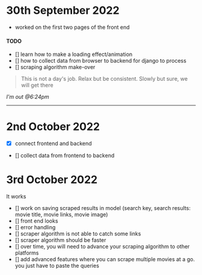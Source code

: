 # 30th September 2022
* worked on the first two pages of the front end

#### TODO
- []  learn how to make a loading effect/animation
- []  how to collect data from browser to backend for django to process
- []  scraping algorithm make-over

> This is not a day's job. Relax but be consistent. Slowly but sure, we will get there

_I'm out @6:24pm_

---
# 2nd October 2022
- [x] connect frontend and backend
- [] collect data from frontend to backend

# 3rd October 2022
It works
- [] work on saving scraped results in model (search key, search results: movie title, movie links, movie image)
- [] front end looks
- [] error handling
- [] scraper algorithm is not able to catch some links
- [] scraper algorithm should be faster
- [] over time, you will need to advance your scraping algorithm to other platforms
- [] add advanced features where you can scrape multiple movies at a go. you just have to paste the queries
